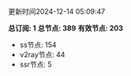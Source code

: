 更新时间2024-12-14 05:09:47

**总订阅: 1**
**总节点: 389**
**有效节点: 203**
- ss节点: 154
- v2ray节点: 44
- ssr节点: 5
